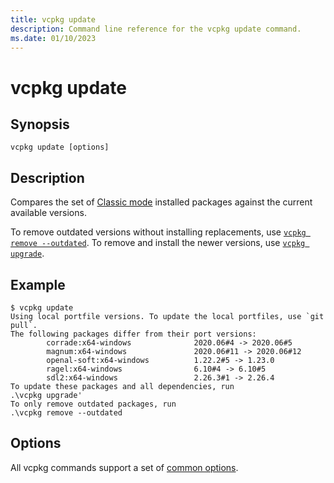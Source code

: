 ```yaml
---
title: vcpkg update
description: Command line reference for the vcpkg update command.
ms.date: 01/10/2023
---
```

# vcpkg update

## Synopsis

```console
vcpkg update [options]
```

## Description

Compares the set of [Classic mode] installed packages against the current available versions.

To remove outdated versions without installing replacements, use [`vcpkg remove --outdated`](remove.md). To remove and install the newer versions, use [`vcpkg upgrade`](upgrade.md).

## Example

```console
$ vcpkg update
Using local portfile versions. To update the local portfiles, use `git pull`.
The following packages differ from their port versions:
        corrade:x64-windows              2020.06#4 -> 2020.06#5
        magnum:x64-windows               2020.06#11 -> 2020.06#12
        openal-soft:x64-windows          1.22.2#5 -> 1.23.0
        ragel:x64-windows                6.10#4 -> 6.10#5
        sdl2:x64-windows                 2.26.3#1 -> 2.26.4
To update these packages and all dependencies, run
.\vcpkg upgrade'
To only remove outdated packages, run
.\vcpkg remove --outdated
```

## Options

All vcpkg commands support a set of [common options](common-options.md).

[Classic mode]: ../users/classic-mode.md
